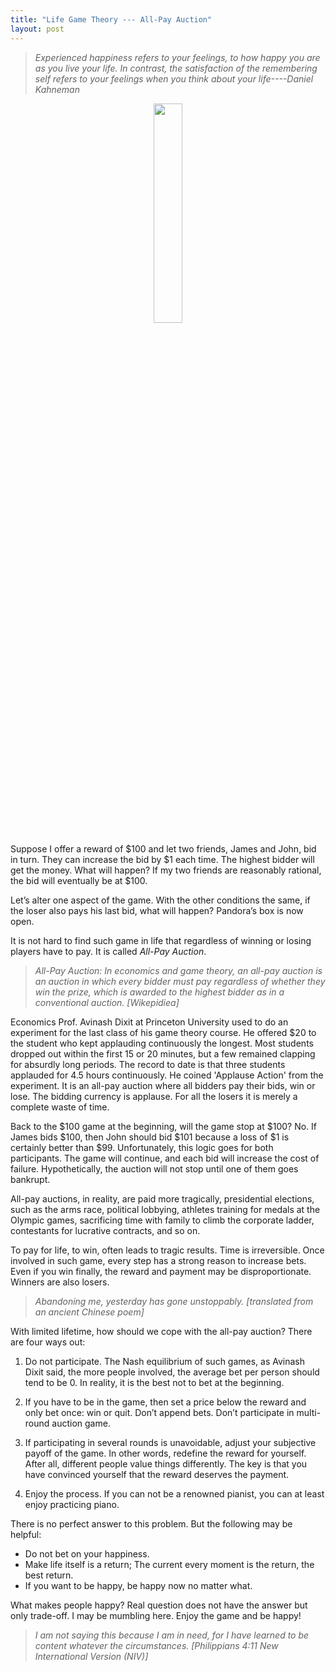 ```yaml
---
title: "Life Game Theory --- All-Pay Auction"
layout: post
---
```


> _Experienced happiness refers to your feelings, to how happy you are as you live your life. 
In contrast, the satisfaction of the remembering self refers to your feelings when you think about your life----Daniel Kahneman_


<p align="center">
  <img src="http://linhui.org/images/Jokes/TruthOfHuman.png"  width="30%" />
</p>


Suppose I offer a reward of $100 and let two friends, James and John, bid in turn. They can increase the bid by $1 each time. The highest bidder will get the money. What will happen? If my two friends are reasonably rational, the bid will eventually be at $100.

Let’s alter one aspect of the game. With the other conditions the same, if the loser also pays his last bid, what will happen? Pandora’s box is now open.

It is not hard to find such game in life that regardless of winning or losing players have to pay. It is called _All-Pay Auction_.

> _All-Pay Auction: In economics and game theory, an all-pay auction is an auction in which every bidder must pay regardless of whether they win the prize, which is awarded to the highest bidder as in a conventional auction. [Wikepidiea]_

Economics Prof. Avinash Dixit at Princeton University used to do an experiment for the last class of his game theory course. He offered $20 to the student who kept applauding continuously the longest. Most students dropped out within the first 15 or 20 minutes, but a few remained clapping for absurdly long periods. The record to date is that three students applauded for 4.5 hours continuously. He coined 'Applause Action' from the experiment. It is an all-pay auction where all bidders pay their bids, win or lose. The bidding currency is applause. For all the losers it is merely a complete waste of time.

Back to the $100 game at the beginning, will the game stop at $100? No. If James bids $100, then John should bid $101 because a loss of $1 is certainly better than $99. Unfortunately, this logic goes for both participants. The game will continue, and each bid will increase the cost of failure. Hypothetically, the auction will not stop until one of them goes bankrupt.

All-pay auctions, in reality, are paid more tragically, presidential elections, such as the arms race, political lobbying, athletes training for medals at the Olympic games, sacrificing time with family to climb the corporate ladder,
contestants for lucrative contracts, and so on.

To pay for life, to win, often leads to tragic results. Time is irreversible. Once involved in such game, every step has a strong reason to increase bets. Even if you win finally, the reward and payment may be disproportionate. Winners are also losers.

> _Abandoning me, yesterday has gone unstoppably. [translated from an ancient Chinese poem]_

With limited lifetime, how should we cope with the all-pay auction? There are four ways out:

1. Do not participate. The Nash equilibrium of such games, as Avinash Dixit said, the more people involved, the average bet per person should tend to be 0. In reality, it is the best not to bet at the beginning.

1. If you have to be in the game, then set a price below the reward and only bet once: win or quit. Don’t append bets. Don’t participate in multi-round auction game.

1. If participating in several rounds is unavoidable, adjust your subjective payoff of the game. In other words, redefine the reward for yourself. After all, different people value things differently. The key is that you have convinced yourself that the reward deserves the payment.

1. Enjoy the process. If you can not be a renowned pianist, you can at least enjoy practicing piano.

There is no perfect answer to this problem. But the following may be helpful: 

- Do not bet on your happiness. 
- Make life itself is a return; The current every moment is the return, the best return. 
- If you want to be happy, be happy now no matter what. 

What makes people happy? Real question does not have the answer but only trade-off. I may be mumbling here. Enjoy the game and be happy!

> _I am not saying this because I am in need, for I have learned to be content whatever the circumstances. [Philippians 4:11 New International Version (NIV)]_
